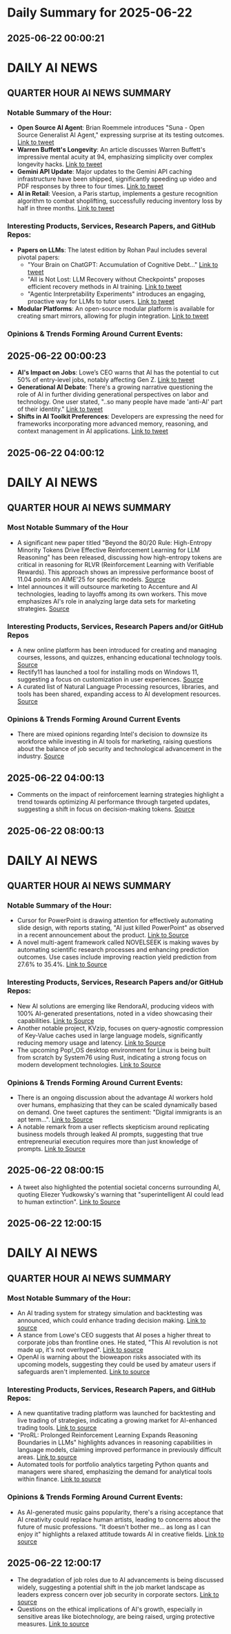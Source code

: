 # Daily Summary for 2025-06-22

## 2025-06-22 00:00:21

# DAILY AI NEWS

## QUARTER HOUR AI NEWS SUMMARY

### Notable Summary of the Hour:
- **Open Source AI Agent**: Brian Roemmele introduces "Suna - Open Source Generalist AI Agent," expressing surprise at its testing outcomes. [Link to tweet](https://x.com/i/web/status/1936574628295750093)  
- **Warren Buffett's Longevity**: An article discusses Warren Buffett's impressive mental acuity at 94, emphasizing simplicity over complex longevity hacks. [Link to tweet](https://x.com/i/web/status/1936573991579156784)
- **Gemini API Update**: Major updates to the Gemini API caching infrastructure have been shipped, significantly speeding up video and PDF responses by three to four times. [Link to tweet](https://x.com/i/web/status/1936563495505391878)
- **AI in Retail**: Veesion, a Paris startup, implements a gesture recognition algorithm to combat shoplifting, successfully reducing inventory loss by half in three months. [Link to tweet](https://x.com/i/web/status/1936515048643739998)

### Interesting Products, Services, Research Papers, and GitHub Repos:
- **Papers on LLMs**: The latest edition by Rohan Paul includes several pivotal papers:  
  - "Your Brain on ChatGPT: Accumulation of Cognitive Debt..." [Link to tweet](https://x.com/i/web/status/1936570936490418479)  
  - "All is Not Lost: LLM Recovery without Checkpoints" proposes efficient recovery methods in AI training. [Link to tweet](https://x.com/i/web/status/1936546201895334209)  
  - "Agentic Interpretability Experiments" introduces an engaging, proactive way for LLMs to tutor users. [Link to tweet](https://x.com/i/web/status/1936558227031789754)  
- **Modular Platforms**: An open-source modular platform is available for creating smart mirrors, allowing for plugin integration. [Link to tweet](https://x.com/i/web/status/1936531361185046601)

### Opinions & Trends Forming Around Current Events:

## 2025-06-22 00:00:23

- **AI's Impact on Jobs**: Lowe’s CEO warns that AI has the potential to cut 50% of entry-level jobs, notably affecting Gen Z. [Link to tweet](https://x.com/i/web/status/1936517702006489145)
- **Generational AI Debate**: There's a growing narrative questioning the role of AI in further dividing generational perspectives on labor and technology. One user stated, "..so many people have made 'anti-AI' part of their identity." [Link to tweet](https://x.com/i/web/status/1936537719825391807)
- **Shifts in AI Toolkit Preferences**: Developers are expressing the need for frameworks incorporating more advanced memory, reasoning, and context management in AI applications. [Link to tweet](https://x.com/i/web/status/1936523755829830112)

## 2025-06-22 04:00:12

# DAILY AI NEWS

## QUARTER HOUR AI NEWS SUMMARY

### Most Notable Summary of the Hour
- A significant new paper titled "Beyond the 80/20 Rule: High-Entropy Minority Tokens Drive Effective Reinforcement Learning for LLM Reasoning" has been released, discussing how high-entropy tokens are critical in reasoning for RLVR (Reinforcement Learning with Verifiable Rewards). This approach shows an impressive performance boost of 11.04 points on AIME'25 for specific models. [Source](https://x.com/i/web/status/1936633835774771242)
- Intel announces it will outsource marketing to Accenture and AI technologies, leading to layoffs among its own workers. This move emphasizes AI's role in analyzing large data sets for marketing strategies. [Source](https://x.com/i/web/status/1936633361155625238)

### Interesting Products, Services, Research Papers and/or GitHub Repos
- A new online platform has been introduced for creating and managing courses, lessons, and quizzes, enhancing educational technology tools. [Source](https://x.com/i/web/status/1936626710545305952)
- Rectify11 has launched a tool for installing mods on Windows 11, suggesting a focus on customization in user experiences. [Source](https://x.com/i/web/status/1936634323496481144)
- A curated list of Natural Language Processing resources, libraries, and tools has been shared, expanding access to AI development resources. [Source](https://x.com/i/web/status/1936611495162286302)

### Opinions & Trends Forming Around Current Events
- There are mixed opinions regarding Intel's decision to downsize its workforce while investing in AI tools for marketing, raising questions about the balance of job security and technological advancement in the industry. [Source](https://x.com/i/web/status/1936633361155625238)

## 2025-06-22 04:00:13

- Comments on the impact of reinforcement learning strategies highlight a trend towards optimizing AI performance through targeted updates, suggesting a shift in focus on decision-making tokens. [Source](https://x.com/i/web/status/1936633835774771242)

## 2025-06-22 08:00:13

# DAILY AI NEWS

## QUARTER HOUR AI NEWS SUMMARY

### Notable Summary of the Hour:
- Cursor for PowerPoint is drawing attention for effectively automating slide design, with reports stating, "AI just killed PowerPoint" as observed in a recent announcement about the product. [Link to Source](https://x.com/i/web/status/1936694862402961709)
- A novel multi-agent framework called NOVELSEEK is making waves by automating scientific research processes and enhancing prediction outcomes. Use cases include improving reaction yield prediction from 27.6% to 35.4%. [Link to Source](https://x.com/i/web/status/1936694395102765113)

### Interesting Products, Services, Research Papers and/or GitHub Repos:
- New AI solutions are emerging like RendoraAI, producing videos with 100% AI-generated presentations, noted in a video showcasing their capabilities. [Link to Source](https://x.com/i/web/status/1936694737848926659)
- Another notable project, KVzip, focuses on query-agnostic compression of Key-Value caches used in large language models, significantly reducing memory usage and latency. [Link to Source](https://x.com/i/web/status/1936677533824549129)
- The upcoming Pop!_OS desktop environment for Linux is being built from scratch by System76 using Rust, indicating a strong focus on modern development technologies. [Link to Source](https://x.com/i/web/status/1936687555853857109)

### Opinions & Trends Forming Around Current Events:
- There is an ongoing discussion about the advantage AI workers hold over humans, emphasizing that they can be scaled dynamically based on demand. One tweet captures the sentiment: "Digital immigrants is an apt term...". [Link to Source](https://x.com/i/web/status/1936691914847522880)
- A notable remark from a user reflects skepticism around replicating business models through leaked AI prompts, suggesting that true entrepreneurial execution requires more than just knowledge of prompts. [Link to Source](https://x.com/i/web/status/1936660806151598324)

## 2025-06-22 08:00:15

- A tweet also highlighted the potential societal concerns surrounding AI, quoting Eliezer Yudkowsky's warning that "superintelligent AI could lead to human extinction". [Link to Source](https://x.com/i/web/status/1936671556349919435)

## 2025-06-22 12:00:15

# DAILY AI NEWS

## QUARTER HOUR AI NEWS SUMMARY

### Most Notable Summary of the Hour:
- An AI trading system for strategy simulation and backtesting was announced, which could enhance trading decision making. [Link to source](https://x.com/i/web/status/1936756011865420273)
- A stance from Lowe's CEO suggests that AI poses a higher threat to corporate jobs than frontline ones. He stated, "This AI revolution is not made up, it's not overhyped". [Link to source](https://x.com/i/web/status/1936743790477524994)
- OpenAI is warning about the bioweapon risks associated with its upcoming models, suggesting they could be used by amateur users if safeguards aren't implemented. [Link to source](https://x.com/i/web/status/1936726859124822069)

### Interesting Products, Services, Research Papers, and GitHub Repos:
- A new quantitative trading platform was launched for backtesting and live trading of strategies, indicating a growing market for AI-enhanced trading tools. [Link to source](https://x.com/i/web/status/1936748404652015788)
- "ProRL: Prolonged Reinforcement Learning Expands Reasoning Boundaries in LLMs" highlights advances in reasoning capabilities in language models, claiming improved performance in previously difficult areas. [Link to source](https://x.com/i/web/status/1936725096984396019)
- Automated tools for portfolio analytics targeting Python quants and managers were shared, emphasizing the demand for analytical tools within finance. [Link to source](https://x.com/i/web/status/1936740798994809273)

### Opinions & Trends Forming Around Current Events:
- As AI-generated music gains popularity, there's a rising acceptance that AI creativity could replace human artists, leading to concerns about the future of music professions. "It doesn't bother me... as long as I can enjoy it" highlights a relaxed attitude towards AI in creative fields. [Link to source](https://x.com/i/web/status/1936709745995595795)

## 2025-06-22 12:00:17

- The degradation of job roles due to AI advancements is being discussed widely, suggesting a potential shift in the job market landscape as leaders express concern over job security in corporate sectors. [Link to source](https://x.com/i/web/status/1936713468696260800)
- Questions on the ethical implications of AI's growth, especially in sensitive areas like biotechnology, are being raised, urging protective measures. [Link to source](https://x.com/i/web/status/1936726859124822069)

